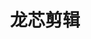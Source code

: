 ﻿---
id: 1392
title: "龙芯剪辑"
weight: 1392
version: "1.0.0-1"
updateTime: "2022-12-28T15:43:03"
debName: "http://113.24.212.22:8090/upload/file/loongvideoeditor_1.0.0-1_loongarch64.deb"
debSize: "35.5 MB"
command: "/opt/apps/loongvideoeditor/start.sh"
---
